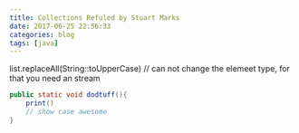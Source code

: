 ```yaml
---
title: Collections Refuled by Stuart Marks
date: 2017-06-25 22:56:33
categories: blog
tags: [java]
---
```




list.replaceAll(String::toUpperCase) // can not change the elemeet type, for that you need an stream

```java
public static void dodtuff(){
    print()
    // show case awesome 
}
```
 